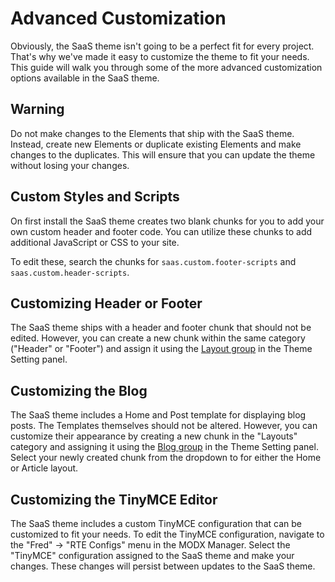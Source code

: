 # Advanced Customization

Obviously, the SaaS theme isn't going to be a perfect fit for every project. That's why we've made it easy to customize 
the theme to fit your needs. This guide will walk you through some of the more advanced customization options available 
in the SaaS theme.

## Warning

Do not make changes to the Elements that ship with the SaaS theme. Instead, create new Elements or duplicate existing
Elements and make changes to the duplicates. This will ensure that you can update the theme without losing your changes.

## Custom Styles and Scripts

On first install the SaaS theme creates two blank chunks for you to add your own custom header and footer code. You can 
utilize these chunks to add additional JavaScript or CSS to your site.

To edit these, search the chunks for `saas.custom.footer-scripts` and `saas.custom.header-scripts`.

## Customizing Header or Footer

The SaaS theme ships with a header and footer chunk that should not be edited. However, you can create a new chunk within
the same category ("Header" or "Footer") and assign it using the [Layout group](Theme-Settings.md#layout) in the Theme 
Setting panel.

## Customizing the Blog

The SaaS theme includes a Home and Post template for displaying blog posts. The Templates themselves should not be altered.
However, you can customize their appearance by creating a new chunk in the "Layouts" category and assigning it using the 
[Blog group](Theme-Settings.md#blog) in the Theme Setting panel. Select your newly created chunk from the dropdown to
for either the Home or Article layout.

## Customizing the TinyMCE Editor

The SaaS theme includes a custom TinyMCE configuration that can be customized to fit your needs. To edit the TinyMCE
configuration, navigate to the "Fred" -> "RTE Configs" menu in the MODX Manager. Select the "TinyMCE" configuration
assigned to the SaaS theme and make your changes. These changes will persist between updates to the SaaS theme.